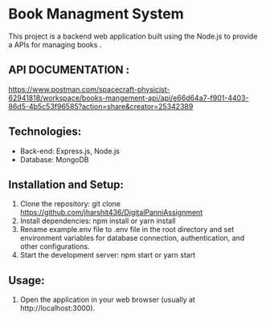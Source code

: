 # Book Managment System 

This project is a backend web application built using the Node.js to provide a APIs for managing books . 

## API DOCUMENTATION :
https://www.postman.com/spacecraft-physicist-62941818/workspace/books-mangement-api/api/e66d64a7-f901-4403-86d5-4b5c53f96585?action=share&creator=25342389

## Technologies:

- Back-end: Express.js, Node.js
- Database: MongoDB

## Installation and Setup:

1. Clone the repository: git clone https://github.com/jharshit436/DigitalPanniAssignment
2. Install dependencies: npm install or yarn install
3. Rename example.env file to .env file in the root directory and set environment variables for database connection, authentication, and other configurations.
4. Start the development server: npm start or yarn start

## Usage:

1. Open the application in your web browser (usually at http://localhost:3000).

